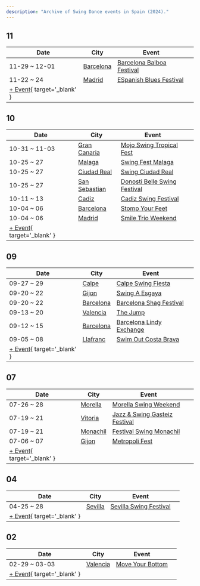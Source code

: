```yaml
---
description: "Archive of Swing Dance events in Spain (2024)."
---
```


## 11

| Date | City | Event | |
| --- | --- | --- | --- |
| 11-29 ~ 12-01 | [Barcelona](by_city.md#barcelona) | [Barcelona Balboa Festival](barcelona-balboa-festival-2024.md) |  |
| 11-22 ~ 24 | [Madrid](by_city.md#madrid) | [ESpanish Blues Festival](espanish-blues-festival-2024.md) |  |
| [+ Event](https://github.com/swingdance/events/issues/new?assignees=&labels=add+event&projects=&template=02-add_entity.yml&title=%5B2024%2Fes%5D%20%3CName%3E&region=es&province=&city=&org_id=&date_starts=2024-11-&date_ends=2024-11-){ target='_blank' }

## 10

| Date | City | Event | |
| --- | --- | --- | --- |
| 10-31 ~ 11-03 | [Gran Canaria](by_city.md#gran-canaria) | [Mojo Swing Tropical Fest](mojo-swing-tropical-fest-2024.md) |  |
| 10-25 ~ 27 | [Malaga](by_city.md#malaga) | [Swing Fest Malaga](swing-fest-malaga-2024.md) |  |
| 10-25 ~ 27 | [Ciudad Real](by_city.md#ciudad-real) | [Swing Ciudad Real](swing-ciudad-real-2024.md) |  |
| 10-25 ~ 27 | [San Sebastian](by_city.md#san-sebastian) | [Donosti Belle Swing Festival](donosti-belle-swing-festival-2024.md) |  |
| 10-11 ~ 13 | [Cadiz](by_city.md#cadiz) | [Cadiz Swing Festival](cadiz-swing-festival-2024.md) |  |
| 10-04 ~ 06 | [Barcelona](by_city.md#barcelona) | [Stomp Your Feet](stomp-your-feet-2024.md) |  |
| 10-04 ~ 06 | [Madrid](by_city.md#madrid) | [Smile Trio Weekend](smile-trio-weekend-2024.md) |  |
| [+ Event](https://github.com/swingdance/events/issues/new?assignees=&labels=add+event&projects=&template=02-add_entity.yml&title=%5B2024%2Fes%5D%20%3CName%3E&region=es&province=&city=&org_id=&date_starts=2024-10-&date_ends=2024-10-){ target='_blank' }

## 09

| Date | City | Event | |
| --- | --- | --- | --- |
| 09-27 ~ 29 | [Calpe](by_city.md#calpe) | [Calpe Swing Fiesta](calpe-swing-fiesta-2024.md) |  |
| 09-20 ~ 22 | [Gijon](by_city.md#gijon) | [Swing A Esgaya](swing-a-esgaya-2024.md) |  |
| 09-20 ~ 22 | [Barcelona](by_city.md#barcelona) | [Barcelona Shag Festival](barcelona-shag-festival-2024.md) |  |
| 09-13 ~ 20 | [Valencia](by_city.md#valencia) | [The Jump](the-jump-2024.md) |  |
| 09-12 ~ 15 | [Barcelona](by_city.md#barcelona) | [Barcelona Lindy Exchange](barcelona-lindy-exchange-2024.md) |  |
| 09-05 ~ 08 | [Llafranc](by_city.md#llafranc) | [Swim Out Costa Brava](swim-out-costa-brava-2024.md) |  |
| [+ Event](https://github.com/swingdance/events/issues/new?assignees=&labels=add+event&projects=&template=02-add_entity.yml&title=%5B2024%2Fes%5D%20%3CName%3E&region=es&province=&city=&org_id=&date_starts=2024-09-&date_ends=2024-09-){ target='_blank' }

## 07

| Date | City | Event | |
| --- | --- | --- | --- |
| 07-26 ~ 28 | [Morella](by_city.md#morella) | [Morella Swing Weekend](morella-swing-weekend-2024.md) |  |
| 07-19 ~ 21 | [Vitoria](by_city.md#vitoria) | [Jazz & Swing Gasteiz Festival](jazz-n-swing-gasteiz-festival-2024.md) |  |
| 07-19 ~ 21 | [Monachil](by_city.md#monachil) | [Festival Swing Monachil](festival-swing-monachil-2024.md) |  |
| 07-06 ~ 07 | [Gijon](by_city.md#gijon) | [Metropoli Fest](metropoli-fest-2024.md) |  |
| [+ Event](https://github.com/swingdance/events/issues/new?assignees=&labels=add+event&projects=&template=02-add_entity.yml&title=%5B2024%2Fes%5D%20%3CName%3E&region=es&province=&city=&org_id=&date_starts=2024-07-&date_ends=2024-07-){ target='_blank' }

## 04

| Date | City | Event | |
| --- | --- | --- | --- |
| 04-25 ~ 28 | [Sevilla](by_city.md#sevilla) | [Sevilla Swing Festival](sevilla-swing-festival-2024.md) |  |
| [+ Event](https://github.com/swingdance/events/issues/new?assignees=&labels=add+event&projects=&template=02-add_entity.yml&title=%5B2024%2Fes%5D%20%3CName%3E&region=es&province=&city=&org_id=&date_starts=2024-04-&date_ends=2024-04-){ target='_blank' }

## 02

| Date | City | Event | |
| --- | --- | --- | --- |
| 02-29 ~ 03-03 | [Valencia](by_city.md#valencia) | [Move Your Bottom](move-your-bottom-2024.md) |  |
| [+ Event](https://github.com/swingdance/events/issues/new?assignees=&labels=add+event&projects=&template=02-add_entity.yml&title=%5B2024%2Fes%5D%20%3CName%3E&region=es&province=&city=&org_id=&date_starts=2024-02-&date_ends=2024-02-){ target='_blank' }

